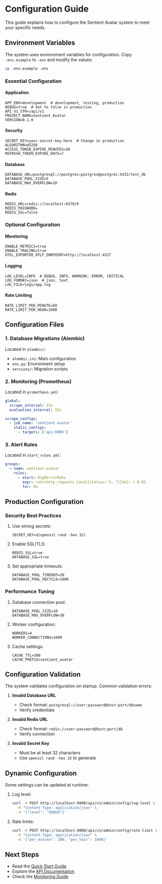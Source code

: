 # Configuration Guide

This guide explains how to configure the Sentient Avatar system to meet your specific needs.

## Environment Variables

The system uses environment variables for configuration. Copy `.env.example` to `.env` and modify the values:

```bash
cp .env.example .env
```

### Essential Configuration

#### Application
```env
APP_ENV=development  # development, testing, production
DEBUG=true  # Set to false in production
API_V1_STR=/api/v1
PROJECT_NAME=Sentient Avatar
VERSION=0.1.0
```

#### Security
```env
SECRET_KEY=your-secret-key-here  # Change in production
ALGORITHM=HS256
ACCESS_TOKEN_EXPIRE_MINUTES=30
REFRESH_TOKEN_EXPIRE_DAYS=7
```

#### Database
```env
DATABASE_URL=postgresql://postgres:postgres@postgres:5432/test_db
DATABASE_POOL_SIZE=5
DATABASE_MAX_OVERFLOW=10
```

#### Redis
```env
REDIS_URL=redis://localhost:6379/0
REDIS_PASSWORD=
REDIS_SSL=false
```

### Optional Configuration

#### Monitoring
```env
ENABLE_METRICS=true
ENABLE_TRACING=true
OTEL_EXPORTER_OTLP_ENDPOINT=http://localhost:4317
```

#### Logging
```env
LOG_LEVEL=INFO  # DEBUG, INFO, WARNING, ERROR, CRITICAL
LOG_FORMAT=json  # json, text
LOG_FILE=logs/app.log
```

#### Rate Limiting
```env
RATE_LIMIT_PER_MINUTE=60
RATE_LIMIT_PER_HOUR=1000
```

## Configuration Files

### 1. Database Migrations (Alembic)

Located in `alembic/`:
- `alembic.ini`: Main configuration
- `env.py`: Environment setup
- `versions/`: Migration scripts

### 2. Monitoring (Prometheus)

Located in `prometheus.yml`:
```yaml
global:
  scrape_interval: 15s
  evaluation_interval: 15s

scrape_configs:
  - job_name: 'sentient-avatar'
    static_configs:
      - targets: ['api:8000']
```

### 3. Alert Rules

Located in `alert_rules.yml`:
```yaml
groups:
  - name: sentient-avatar
    rules:
      - alert: HighErrorRate
        expr: rate(http_requests_total{status=~"5.."}[5m]) > 0.05
        for: 5m
```

## Production Configuration

### Security Best Practices

1. Use strong secrets:
   ```env
   SECRET_KEY=$(openssl rand -hex 32)
   ```

2. Enable SSL/TLS:
   ```env
   REDIS_SSL=true
   DATABASE_SSL=true
   ```

3. Set appropriate timeouts:
   ```env
   DATABASE_POOL_TIMEOUT=30
   DATABASE_POOL_RECYCLE=1800
   ```

### Performance Tuning

1. Database connection pool:
   ```env
   DATABASE_POOL_SIZE=20
   DATABASE_MAX_OVERFLOW=30
   ```

2. Worker configuration:
   ```env
   WORKERS=4
   WORKER_CONNECTIONS=1000
   ```

3. Cache settings:
   ```env
   CACHE_TTL=300
   CACHE_PREFIX=sentient_avatar
   ```

## Configuration Validation

The system validates configuration on startup. Common validation errors:

1. **Invalid Database URL**
   - Check format: `postgresql://user:password@host:port/dbname`
   - Verify credentials

2. **Invalid Redis URL**
   - Check format: `redis://user:password@host:port/db`
   - Verify connection

3. **Invalid Secret Key**
   - Must be at least 32 characters
   - Use `openssl rand -hex 32` to generate

## Dynamic Configuration

Some settings can be updated at runtime:

1. Log level:
   ```bash
   curl -X POST http://localhost:8000/api/v1/admin/config/log-level \
     -H "Content-Type: application/json" \
     -d '{"level": "DEBUG"}'
   ```

2. Rate limits:
   ```bash
   curl -X POST http://localhost:8000/api/v1/admin/config/rate-limit \
     -H "Content-Type: application/json" \
     -d '{"per_minute": 100, "per_hour": 1000}'
   ```

## Next Steps

- Read the [Quick Start Guide](quick-start.md)
- Explore the [API Documentation](../api/overview.md)
- Check the [Monitoring Guide](../monitoring/overview.md) 